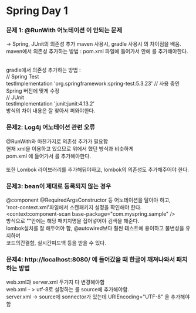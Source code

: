 # Spring Day 1

### 문제 1: @RunWith 어노테이션 이 안되는 문제<br>
-> Spring, JUnit의 의존성 추가
maven 사용시, gradle 사용시 의 차이점을 배움.<br>
maven에서 의존성 추가하는 방법 : pom.xml 파일에 들어가서 <dependencies> 안에
   <dependency> 를 추가해야한다.<br><br>

gradle에서 의존성 추가하는 방법 :<br>
    // Spring Test<br>
    testImplementation 'org.springframework:spring-test:5.3.23' // 사용 중인 Spring 버전에 맞게 수정<br>
    // JUnit<br>
    testImplementation 'junit:junit:4.13.2'<br>
방식의 차이 내용은 잘 찾아서 퍼와야한다.<br>


### 문제2: Log4j 어노테이션 관련 오류<br>
@RunWith와 마찬가지로 의존성 추가가 필요함<br>
현재 xml을 이용하고 있으므로 위에서 했던 방식과 비슷하게<br>
pom.xml 에 들어가서    <dependency> 를 추가해야한다.<br><br>
또한 Lombok 라이브러리를 추가해둬야하고, lombok의 의존성도 추가해주어야 한다.



### 문제3: bean이 제대로 등록되지 않는 경우<br>
@component @RequiredArgsConstructor 등 어노테이션을 달아야 하고,<br>
'root-context.xml'파일에서 스캔패키지 설정을 확인해야 한다.<br>
<context:component-scan base-package="com.myspring.sample" /><br>
방식으로 ""안에는 해당 패키지명을 집어넣어야 검색을 해준다.<br>
lombok설치를 잘 해두어야 함, @autowired보다 훨씬 테스트에 용이하고 불변성을 유지하며<br>
코드의간결함, 실시간피드백 등을 받을 수 있다.




### 문제4: http://localhost:8080/ 에 들어갔을 때 한글이 깨져나와서 패치하는 방법<br>
web.xml과 server.xml 두가지 다 변경해야함<br>
web.xml - > utf-8로 설정하는 <filter>를 source에 추가해야함. <br>
server.xml -> source에 sonnector가 있는데 URIEncoding="UTF-8" 을 추가해야함<br>
